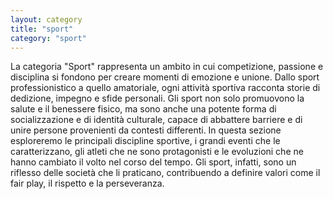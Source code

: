 ```yaml
---
layout: category
title: "sport"
category: "sport"
---
```

<div class="container">
La categoria "Sport" rappresenta un ambito in cui competizione, passione e disciplina si fondono per creare momenti di emozione e unione. Dallo sport professionistico a quello amatoriale, ogni attività sportiva racconta storie di dedizione, impegno e sfide personali. Gli sport non solo promuovono la salute e il benessere fisico, ma sono anche una potente forma di socializzazione e di identità culturale, capace di abbattere barriere e di unire persone provenienti da contesti differenti. In questa sezione esploreremo le principali discipline sportive, i grandi eventi che le caratterizzano, gli atleti che ne sono protagonisti e le evoluzioni che ne hanno cambiato il volto nel corso del tempo. Gli sport, infatti, sono un riflesso delle società che li praticano, contribuendo a definire valori come il fair play, il rispetto e la perseveranza.
</div>
